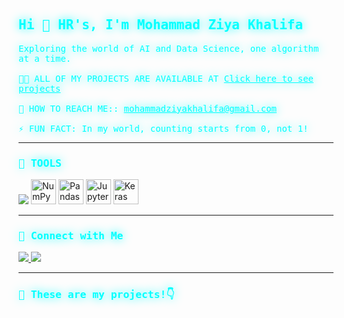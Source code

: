 <h2 align="left" style="font-family:monospace; color:#00ffff; text-shadow: 0px 0px 15px #00ffff;">
Hi 👋 HR's, I'm Mohammad Ziya Khalifa
</h2>

<p align="left" style="font-family:monospace; color:#00ffff; text-shadow: 0px 0px 15px #00ffff;">
  Exploring the world of AI and Data Science, one algorithm at a time.<br><br>
  🧑‍💻 ALL OF MY PROJECTS ARE AVAILABLE AT <a href="https://github.com/mziyak?tab=repositories" target="_blank" style="color:#00ffff;">Click here to see projects</a><br><br>
  💎 HOW TO REACH ME:: <a href="mailto:mohammadziyakhalifa@gmail.com" style="color:#00ffff;">mohammadziyakhalifa@gmail.com</a><br><br>
  ⚡ FUN FACT: In my world, counting starts from 0, not 1!
</p>

---
<h3 align="left" style="font-family:monospace; color:#00ffff; text-shadow: 0px 0px 15px #00ffff;">
🤖 TOOLS
</h3>
<p align="left">
  <img src="https://skillicons.dev/icons?i=py,pytorch,tensorflow,mysql,postgres,anaconda,flask,html,css,js,vscode" />
  <img src="https://cdn.jsdelivr.net/gh/devicons/devicon/icons/numpy/numpy-original.svg" alt="NumPy" width="40" height="40"/>
  <img src="https://cdn.jsdelivr.net/gh/devicons/devicon/icons/pandas/pandas-original.svg" alt="Pandas" width="40" height="40"/>
  <img src="https://cdn.jsdelivr.net/gh/devicons/devicon/icons/jupyter/jupyter-original.svg" alt="Jupyter Notebook" width="40" height="40"/>
  <img src="https://cdn.jsdelivr.net/gh/devicons/devicon/icons/keras/keras-original.svg" alt="Keras" width="40" height="40"/>
</p>


---

<h3 align="left" style="font-family:monospace; color:#00ffff; text-shadow: 0px 0px 15px #00ffff;">
👤 Connect with Me
</h3>
<p align="left">
  <a href="https://www.linkedin.com/in/ziyakhalifa/" target="_blank">
    <img src="https://img.shields.io/badge/LinkedIn-%230A66C2?style=for-the-badge&logo=linkedin&logoColor=white" />
  </a>
  <a href="mailto:mohammadziyakhalifa@gmail.com">
    <img src="https://img.shields.io/badge/Email-D14836?style=for-the-badge&logo=gmail&logoColor=white" />
  </a>
</p>

---

<h3 align="left" style="font-family:monospace; color:#00ffff; text-shadow: 0px 0px 15px #00ffff;">
🚀 These are my projects!👇
</h3>
